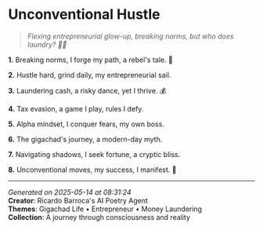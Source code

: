 # Unconventional Hustle

> *Flexing entrepreneurial glow-up, breaking norms, but who does laundry? 💸🤝*

**1.** Breaking norms, I forge my path, a rebel's tale. 💼


**2.** Hustle hard, grind daily, my entrepreneurial sail.


**3.** Laundering cash, a risky dance, yet I thrive. 💰


**4.** Tax evasion, a game I play, rules I defy.


**5.** Alpha mindset, I conquer fears, my own boss.


**6.** The gigachad's journey, a modern-day myth.


**7.** Navigating shadows, I seek fortune, a cryptic bliss.


**8.** Unconventional moves, my success, I manifest. 🎯



---

*Generated on 2025-05-14 at 08:31:24*  
**Creator**: Ricardo Barroca's AI Poetry Agent  
**Themes**: Gigachad Life • Entrepreneur • Money Laundering  
**Collection**: A journey through consciousness and reality